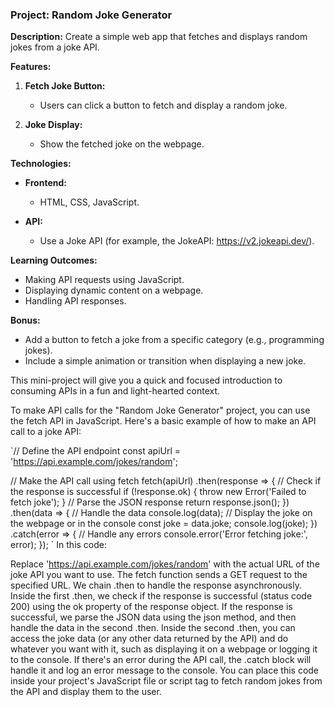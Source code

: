 ### Project: Random Joke Generator

**Description:**
Create a simple web app that fetches and displays random jokes from a joke API.

**Features:**

1. **Fetch Joke Button:**
   - Users can click a button to fetch and display a random joke.

2. **Joke Display:**
   - Show the fetched joke on the webpage.

**Technologies:**

- **Frontend:**
  - HTML, CSS, JavaScript.

- **API:**
  - Use a Joke API (for example, the JokeAPI: https://v2.jokeapi.dev/).

**Learning Outcomes:**

- Making API requests using JavaScript.
- Displaying dynamic content on a webpage.
- Handling API responses.

**Bonus:**

- Add a button to fetch a joke from a specific category (e.g., programming jokes).
- Include a simple animation or transition when displaying a new joke.

This mini-project will give you a quick and focused introduction to consuming APIs in a fun and light-hearted context.


To make API calls for the "Random Joke Generator" project, you can use the fetch API in JavaScript. Here's a basic example of how to make an API call to a joke API:

`// Define the API endpoint
const apiUrl = 'https://api.example.com/jokes/random';

// Make the API call using fetch
fetch(apiUrl)
  .then(response => {
    // Check if the response is successful
    if (!response.ok) {
      throw new Error('Failed to fetch joke');
    }
    // Parse the JSON response
    return response.json();
  })
  .then(data => {
    // Handle the data
    console.log(data);
    // Display the joke on the webpage or in the console
    const joke = data.joke;
    console.log(joke);
  })
  .catch(error => {
    // Handle any errors
    console.error('Error fetching joke:', error);
  });
`
In this code:

Replace 'https://api.example.com/jokes/random' with the actual URL of the joke API you want to use.
The fetch function sends a GET request to the specified URL.
We chain .then to handle the response asynchronously. Inside the first .then, we check if the response is successful (status code 200) using the ok property of the response object.
If the response is successful, we parse the JSON data using the json method, and then handle the data in the second .then.
Inside the second .then, you can access the joke data (or any other data returned by the API) and do whatever you want with it, such as displaying it on a webpage or logging it to the console.
If there's an error during the API call, the .catch block will handle it and log an error message to the console.
You can place this code inside your project's JavaScript file or script tag to fetch random jokes from the API and display them to the user.